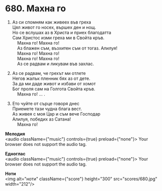 # 680. Махна го  

1. Аз си спомням как живеех във греха  
Цял живот го носех, вършех ден и нощ.  
Но се вслушах аз в Христа и приех благодатта  
Сам Христос изми греха ми в Свойта кръв.  
    Махна го! Махна го!  
    Аз блажен съм, възхитен съм от тогаз. Алилуя!  
    Махна го! Махна го!  
    Махна го! Махна го!  
    Аз се радвам и ликувам във захлас.  

2. Аз се радвам, че грехът ми отлете  
Негов жалък пленник бях аз от дете.  
За да ми даде живот и избави от хомот  
Бог проля сам на Голгота Свойта кръв.  
    Махна го! ... .  

3. Ето чуйте от сърце говоря днес  
Приемете тази чудна блага вест.  
Аз живея с моя Цар и съм вече Господар  
Алилуя, победих аз Сатана!  
    Махна го!  

__Мелодия__  
<audio className={"music"} controls={true} preload={"none"}><source src="mp3/680.mp3" type="audio/mpeg"/>
Your browser does not support the audio tag.
</audio>  

__Едноглас__  
<audio className={"music"} controls={true} preload={"none"}><source src="transp/680.mp3" type="audio/mpeg"/>
Your browser does not support the audio tag.
</audio>  

__Ноти__  
<img alt="ноти" className={"score"} height="300" src="scores/680.jpg" width="212"/>
